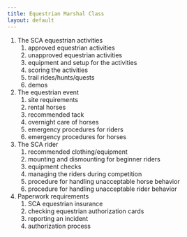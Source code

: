 ```yaml
---
title: Equestrian Marshal Class
layout: default
---
```


1. The SCA equestrian activities
    1. approved equestrian activities
    1. unapproved equestrian activities
    1. equipment and setup for the activities
    1. scoring the activities
    1. trail rides/hunts/quests
    1. demos
1. The equestrian event
    1. site requirements
    1. rental horses
    1. recommended tack
    1. overnight care of horses
    1. emergency procedures for riders
    1. emergency procedures for horses
1. The SCA rider
    1. recommended clothing/equipment
    1. mounting and dismounting for beginner riders
    1. equipment checks
    1. managing the riders during competition
    1. procedure for handling unacceptable horse behavior
    1. procedure for handling unacceptable rider behavior
1. Paperwork requirements
    1. SCA equestrian insurance
    1. checking equestrian authorization cards
    1. reporting an incident
    1. authorization process
